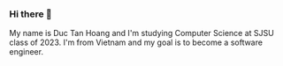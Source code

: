 ### Hi there 👋
My name is Duc Tan Hoang and I'm studying Computer Science at SJSU class of 2023. I'm from Vietnam and my goal is to become a software engineer.

